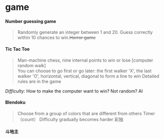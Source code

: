 # game  
#### Number guessing game
> Randomly generate an integer between 1 and 20. Guess correctly within 10 chances to win.~~Horror game~~
 
#### Tic Tac Toe 
> Man-machine chess, nine internal points to win or lose [computer random walk]  
> You can choose to go first or go later: the first walker 'X', the last walker 'O', horizontal, vertical, diagonal to form a line to win
> Detailed rules are in the game  

*Difficulty:* How to make the computer want to win? Not random? AI

#### Blendoku
> Choose from a group of colors that are different from others
> Timer（count） 
> Difficulty gradually becomes harder
> 彩独

#### 斗地主

